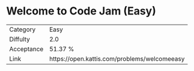 # Welcome to Code Jam (Easy)

<table>
    <tr>
        <td>Category</td>
        <td>Easy</td>
    </tr>
    <tr>
        <td>Diffulty</td>
        <td>2.0</td>
    </tr>
    <tr>
        <td>Acceptance</td>
        <td>51.37 %</td>
    </tr>
    <tr>
        <td>Link</td>
        <td>https://open.kattis.com/problems/welcomeeasy</td>
    </tr>
</table>